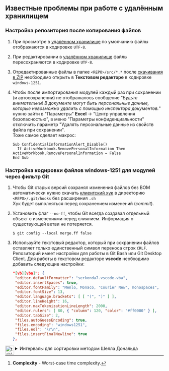 ## Известные проблемы при работе с удалённым хранилищем

<a name="setup-repo-after-copy-files"></a>
### Настройка репозитория после копирования файлов

1. При просмотре в [удалённом хранилище] по умолчанию файлы отображаются в кодировке `UTF-8`.

2. При редактировании в [удалённом хранилище] файлы пересохраняются в кодировке `UTF-8`.

3. Отредактированные файлы в папке `<REPO>/src/*.*` после [скачивания в ZIP] 
   необходимо открыть в **Текстовом редакторе** в кодировке `windows-1251`.

4. Чтобы после импортирования модулей каждый раз при сохранении (и автосохранении) 
   не отображалось сообщение "*Будьте внимательны! В документе могут быть персональные 
   данные, которые невозможно удалить с помощью инспектора документов.*" 
   нужно зайти в "Параметры" **Excel** -> "Центр управления безопасностью", 
   в меню "Параметры конфиденциальности" отключить параметр 
   "Удалять персональные данные из свойств файла при сохранении".  
   Тоже самое сделает макрос:
   ``` vba
   Sub ConfidentialInformationAlert_Disable()
     If ActiveWorkbook.RemovePersonalInformation Then ActiveWorkbook.RemovePersonalInformation = False
   End Sub
   ```

[удалённом хранилище]: ../master/src
[скачивания в ZIP]: ../../archive/master.zip

<a name="set-codepage-1251"></a>
### Настройка кодировки файлов windows-1251 для модулей через фильтр Git

1. Чтобы Git старых версий сохранял изменения файлов без BOM автоматически 
   нужно скачать [клиентский хук] в директорию `<REPO>/.git/hooks` без расширения `.sh`  
   Хук будет выполняться перед сохранением изменений (*commit*).

2. Установить флаг `--no-ff`, чтобы Git всегда создавал отдельный объект с изменениями 
   перед слиянием. Информация о существующей ветви не потеряется.
   ``` console
   $ git config --local merge.ff false
   ```

3. Используйте текстовый редактор, который при сохранении файлов оставляет только 
   единственный символ переноса строк `CRLF`. Репозиторий имеет настройки для работы в 
   Git Bash или Git Desktop Client. Для работы в текстовом редакторе **vscode** 
   необходимо добавить следующие настройки:
   ``` json
   "[vb][vba]": {
   	"editor.defaultFormatter": "serkonda7.vscode-vba",
   	"editor.insertSpaces": true,
   	"editor.fontFamily": "Menlo, Monaco, 'Courier New', monospaces",
   	"editor.fontSize": 13,
   	"editor.language.brackets": [ [ "(", ")" ] ],
   	"editor.lineHeight": 16,
   	"editor.maxTokenizationLineLength": 2000,
   	"editor.rulers": [ 80, { "column": 120, "color": "#ff0000" } ],
   	"editor.tabSize": 2,
   	"files.autoGuessEncoding": true,
   	"files.encoding": "windows1251",
   	"files.eol": "\r\n",
   	"files.insertFinalNewline": true
   },
   ```

[клиентский хук]: https://gist.github.com/c55f1538454755fdff71fba0d686e371

<details>
    <summary><a name="shell-sort-gap"><img src="https://github.com/twbs/icons/blob/main/icons/table.svg?raw=true" type="image/svg+xml" alt="table" align="left" width="28" height="28"/></a> Интервалы для сортировки методом Шелла Дональда</summary><br />
  
   |OEIS|Name Gap|Complexity[^1]|Formula|&fnof;(k)
   |:------- | ---:|:---:|:--- |:--- 
   |[A102549]|Ciura 2001|Un­known| |`={ 1750; 701; 301; 132; 57; 23; 10; 4; 1 }`
   |[A108870]|Tokuda 1992|Un­known| |`=ОКРУГЛВВЕРХ(( 9*(9/4)^A4 -4 )/5;0)`
   |[A033622]|Sedgewick 1986|$\theta( N^\frac{4}{3} )$|`=ЕСЛИ( ЕНЕЧЁТ(k); 8*2^k -6*2^( (k+1)/2 ); 9*2^k -9*2^(k/2) ) +1`|`=( 9-ОСТАТ(k;2) )*2^k -( 9-3*ОСТАТ(k;2) )*2^ОКРУГЛВВЕРХ(k/2;0) +1`
   |[A055875]|Knuth 1973|$\theta( N^\frac{3}{2} )$| |`=( 3^k -1 )/2`
   |[A003586]|Pratt 1971|$\theta( N \times lg^2 (N) )$|$\sum \limits_{k=1}^{N/_2} 2^k \times 3^k$|` `
   |[A033547]|Shell 1959|$\theta( N^2 )$ &Theta; ( N&sup2; )| |`=ОКРУГЛВНИЗ(N/2^k;0)`

   > :warning: 
   > Последовательности со степенями числа 2 уменьшают эффективность сортировки.  

   [^1]: **Complexity** - Worst-case time complexity.
</details>

[Shellsort]: https://en.wikipedia.org/wiki/Shellsort
[сортировка]: https://neerc.ifmo.ru/wiki/index.php?title=Сортировки
[A102549]: https://oeis.org/A102549
[A108870]: https://oeis.org/A108870
[A033622]: https://oeis.org/A033622
[A055875]: https://oeis.org/A055875
[A003586]: https://oeis.org/A003586
[A033547]: https://oeis.org/A033547

